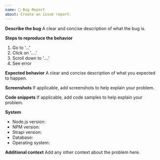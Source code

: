 ```yaml
---
name: 🐛 Bug Report
about: Create an issue report.
---
```


<!--
Hello 👋 Thank you for submitting an issue.

Before you start, please make sure your issue is understandable and reproducible.
To make your issue readable make sure you use valid Markdown syntax.

https://guides.github.com/features/mastering-markdown/

Please ensure you have also read and understand the contributing guide.

https://github.com/strapi/strapi/blob/master/CONTRIBUTING.md#reporting-an-issue
-->

**Describe the bug**
A clear and concise description of what the bug is.

**Steps to reproduce the behavior**

1. Go to '...'
2. Click on '....'
3. Scroll down to '....'
4. See error

**Expected behavior**
A clear and concise description of what you expected to happen.

**Screenshots**
If applicable, add screenshots to help explain your problem.

**Code snippets**
If applicable, add code samples to help explain your problem.

**System**

- Node.js version: <!-- Please ensure you are using the Node LTS version (v12) -->
- NPM version:
- Strapi version: <!-- Beta and Alpha versions are no longer supported -->
- Database:
- Operating system:

**Additional context**
Add any other context about the problem here.
